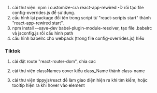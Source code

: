 1. cài thư viện: npm i customize-cra react-app-rewired -D rồi tạo file config-overrides.js để sử dụng.
2. cấu hình lại package đổi tên trong script từ "react-scripts start" thành "react-app-rewired start".
3. npm install --save-dev babel-plugin-module-resolver, tạo file .babelrc và jsconfig.js rồi cấu hình path
4. cấu hình babelrc cho webpack (trong file config-overrides.js) hiểu

### Tiktok

1. cài đặt route "react-router-dom", chia cac
2. cài thư viện classNames cover kiểu class_Name thành class-name

3. cài thư viện tippyjs/react để làm giao diện hiện ra khi tìm kiếm, hoặc tooltip hiện ra khi hover vào element
